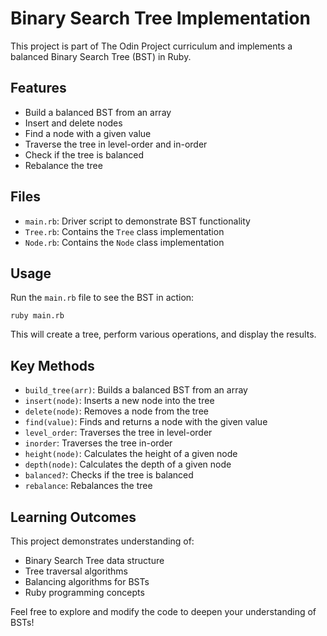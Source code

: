 # Binary Search Tree Implementation

This project is part of The Odin Project curriculum and implements a balanced Binary Search Tree (BST) in Ruby.

## Features

- Build a balanced BST from an array
- Insert and delete nodes
- Find a node with a given value
- Traverse the tree in level-order and in-order
- Check if the tree is balanced
- Rebalance the tree

## Files

- `main.rb`: Driver script to demonstrate BST functionality
- `Tree.rb`: Contains the `Tree` class implementation
- `Node.rb`: Contains the `Node` class implementation

## Usage

Run the `main.rb` file to see the BST in action:

```
ruby main.rb
```

This will create a tree, perform various operations, and display the results.

## Key Methods

- `build_tree(arr)`: Builds a balanced BST from an array
- `insert(node)`: Inserts a new node into the tree
- `delete(node)`: Removes a node from the tree
- `find(value)`: Finds and returns a node with the given value
- `level_order`: Traverses the tree in level-order
- `inorder`: Traverses the tree in-order
- `height(node)`: Calculates the height of a given node
- `depth(node)`: Calculates the depth of a given node
- `balanced?`: Checks if the tree is balanced
- `rebalance`: Rebalances the tree

## Learning Outcomes

This project demonstrates understanding of:
- Binary Search Tree data structure
- Tree traversal algorithms
- Balancing algorithms for BSTs
- Ruby programming concepts

Feel free to explore and modify the code to deepen your understanding of BSTs!